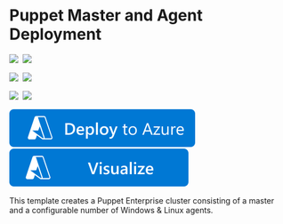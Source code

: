 # Puppet Master and Agent Deployment

<IMG SRC="https://azurequickstartsservice.blob.core.windows.net/badges/puppet-enterprise-cluster/PublicLastTestDate.svg" />&nbsp;
<IMG SRC="https://azurequickstartsservice.blob.core.windows.net/badges/puppet-enterprise-cluster/PublicDeployment.svg" />&nbsp;

<IMG SRC="https://azurequickstartsservice.blob.core.windows.net/badges/puppet-enterprise-cluster/FairfaxLastTestDate.svg" />&nbsp;
<IMG SRC="https://azurequickstartsservice.blob.core.windows.net/badges/puppet-enterprise-cluster/FairfaxDeployment.svg" />&nbsp;

<IMG SRC="https://azurequickstartsservice.blob.core.windows.net/badges/puppet-enterprise-cluster/BestPracticeResult.svg" />&nbsp;
<IMG SRC="https://azurequickstartsservice.blob.core.windows.net/badges/puppet-enterprise-cluster/CredScanResult.svg" />&nbsp;

<a href="https://portal.azure.com/#create/Microsoft.Template/uri/https%3A%2F%2Fraw.githubusercontent.com%2Fkenazk%2Fazure-quickstart-templates%2Fmaster%2Fpuppet-enterprise-cluster%2Fazuredeploy.json" target="_blank">
    <img src="https://raw.githubusercontent.com/Azure/azure-quickstart-templates/master/1-CONTRIBUTION-GUIDE/images/deploytoazure.svg"/>
</a>

<a href="http://armviz.io/#/?load=https%3A%2F%2Fraw.githubusercontent.com%2Fkenazk%2Fazure-quickstart-templates%2Fmaster%2Fpuppet-enterprise-cluster%2Fazuredeploy.json" target="_blank">
    <img src="https://raw.githubusercontent.com/Azure/azure-quickstart-templates/master/1-CONTRIBUTION-GUIDE/images/visualizebutton.svg"/>
</a>

This template creates a Puppet Enterprise cluster consisting of a master and a configurable number of Windows & Linux agents.

